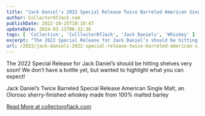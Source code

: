 ```yaml
---
title: "Jack Daniel's 2022 Special Release Twice Barreled American Single Malt"
author: CollectorOfJack.com
publishDate: 2022-10-25T18:10:47
updateDate: 2024-03-11T06:32:36
tags: [ 'Collection', 'ColllectorOfJack', 'Jack Daniels', 'Whiskey' ]
excerpt: "The 2022 Special Release for Jack Daniel’s should be hitting shelves very soon! We don’t have a bottle yet, but wanted to highlight what you can expect! Jack Daniel’s Twice Barreled Special Release American Single Malt, an Oloroso sherry-finished whiskey made from 100% malted barley "
url: /2022/jack-daniels-2022-special-release-twice-barreled-american-single-malt  # Use the generated URL with year
---
```

<p>The 2022 Special Release for Jack Daniel’s should be hitting shelves very soon! We don’t have a bottle yet, but wanted to highlight what you can expect!</p> <p>Jack Daniel’s Twice Barreled Special Release American Single Malt, an Oloroso sherry-finished whiskey made from 100% malted barley</p>  <a href="https://collectorofjack.com/TwiceBarreledMaltPrerelease">Read More at collectorofjack.com</a>
